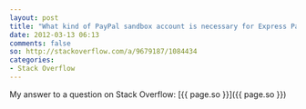```yaml
---
layout: post
title: "What kind of PayPal sandbox account is necessary for Express Payments rails module?"
date: 2012-03-13 06:13
comments: false
so: http://stackoverflow.com/a/9679187/1084434
categories: 
- Stack Overflow
---
```


My answer to a question on Stack Overflow: [{{ page.so }}]({{ page.so }})
